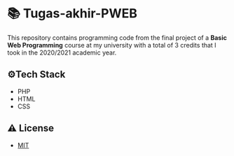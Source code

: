 
# 📚 Tugas-akhir-PWEB

This repository contains programming code from the final project of a **Basic Web Programming** course at my university with a total of 3 credits that I took in the 2020/2021 academic year.

## ⚙️Tech Stack

- PHP
- HTML
- CSS


## ⚠️ License

- [MIT](https://choosealicense.com/licenses/mit/)

